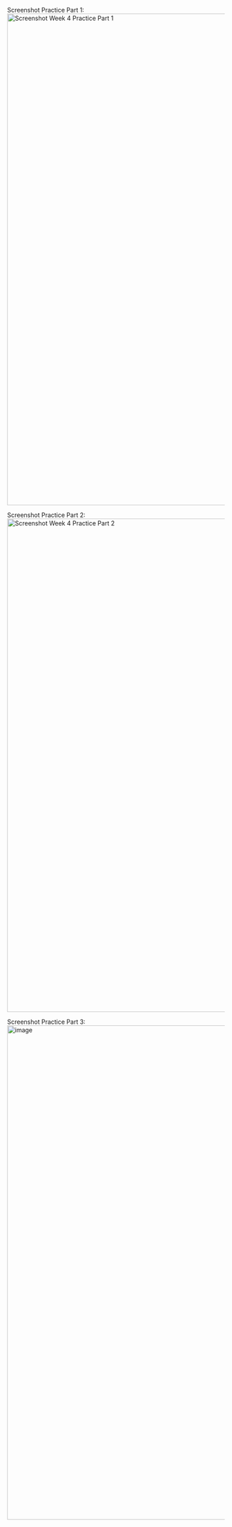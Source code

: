 Screenshot Practice Part 1:
<img width="1919" height="1138" alt="Screenshot Week 4 Practice Part 1" src="https://github.com/user-attachments/assets/1baaf250-3ccd-47c1-8326-fbf910f8f1b8" />

Screenshot Practice Part 2:
<img width="1919" height="1142" alt="Screenshot Week 4 Practice Part 2" src="https://github.com/user-attachments/assets/cdcfc6f1-0bc7-4bfc-9eec-ec4098793c70" />

Screenshot Practice Part 3:
<img width="1919" height="1144" alt="image" src="https://github.com/user-attachments/assets/b08b66ca-2b90-4ff6-b037-47821015a34a" />
